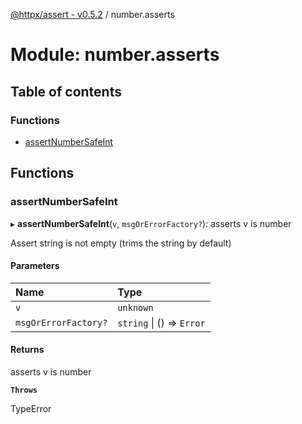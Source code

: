 [@httpx/assert - v0.5.2](../README.md) / number.asserts

# Module: number.asserts

## Table of contents

### Functions

- [assertNumberSafeInt](number_asserts.md#assertnumbersafeint)

## Functions

### assertNumberSafeInt

▸ **assertNumberSafeInt**(`v`, `msgOrErrorFactory?`): asserts v is number

Assert string is not empty (trims the string by default)

#### Parameters

| Name | Type |
| :------ | :------ |
| `v` | `unknown` |
| `msgOrErrorFactory?` | `string` \| () => `Error` |

#### Returns

asserts v is number

**`Throws`**

TypeError
